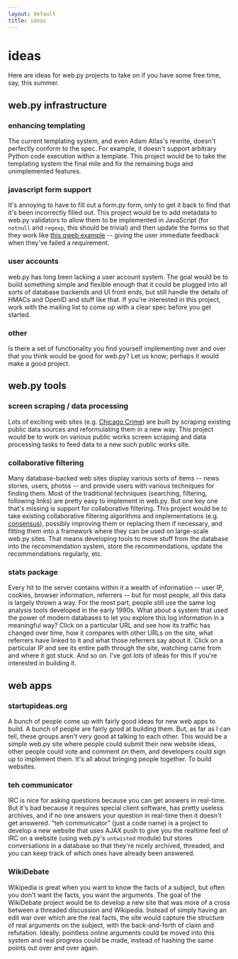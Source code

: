 ```yaml
---
layout: default
title: ideas
---
```


# ideas

Here are ideas for web.py projects to take on if you have some free time, say, this summer.

## web.py infrastructure

### enhancing templating

The current templating system, and even Adam Atlas's rewrite, doesn't perfectly conform to the spec. For example, it doesn't support arbitrary Python code execution within a template. This project would be to take the templating system the final mile and fix the remaining bugs and unimplemented features.

### javascript form support

It's annoying to have to fill out a form.py form, only to get it back to find that it's been incorrectly filled out. This project would be to add metadata to web.py validators to allow them to be implemented in JavaScript (for `notnull` and `regexp`, this should be trivial) and then update the forms so that they work like [this qweb example][q] -- giving the user immediate feedback when they've failed a requirement.

  [q]: http://notabug.com/qweb/bbbbb

### user accounts

web.py has long been lacking a user account system. The goal would be to build something simple and flexible enough that it could be plugged into all sorts of database backends and UI front ends, but still handle the details of HMACs and OpenID and stuff like that. If you're interested in this project, work with the mailing list to come up with a clear spec before you get started.

### other

Is there a set of functionality you find yourself implementing over and over that you think would be good for web.py? Let us know; perhaps it would make a good project.

## web.py tools

### screen scraping / data processing

Lots of exciting web sites (e.g. [Chicago Crime][cc]) are built by scraping existing public data sources and reformulating them in a new way. This project would be to work on various public works screen scraping and data processing tasks to feed data to a new such public works site.

  [cc]: http://chicagocrime.org/

### collaborative filtering

Many database-backed web sites display various sorts of items -- news stories, users, photos -- and provide users with various techniques for finding them. Most of the traditional techniques (searching, filtering, following links) are pretty easy to implement in web.py. But one key one that's missing is support for collaborative filtering. This project would be to take existing collaborative filtering algorithms and implementations (e.g. [consensus][c]), possibly improving them or replacing them if necessary, and fitting them into a framework where they can be used on large-scale web.py sites. That means developing tools to move stuff from the database into the recommendation system, store the recommendations, update the recommendations regularly, etc.

  [c]: http://exogen.case.edu/projects/consensus/

### stats package

Every hit to the server contains within it a wealth of information -- user IP, cookies, browser information, referrers -- but for most people, all this data is largely thrown a way. For the most part, people still use the same log analysis tools developed in the early 1990s. What about a system that used the power of modern databases to let you explore this log information in a meaningful way? Click on a particular URL and see how its traffic has changed over time, how it compares with other URLs on the site, what referrers have linked to it and what those referrers say about it. Click on a particular IP and see its entire path through the site, watching came from and where it got stuck. And so on. I've got _lots_ of ideas for this if you're interested in building it.

## web apps

### startupideas.org

A bunch of people come up with fairly good ideas for new web apps to build. A bunch of people are fairly good at building them. But, as far as I can tell, these groups aren't very good at talking to each other. This would be a simple web.py site where people could submit their new website ideas, other people could vote and comment on them, and developers could sign up to implement them. It's all about bringing people together. To build websites.

### teh communicator

IRC is nice for asking questions because you can get answers in real-time. But it's bad because it requires special client software, has pretty useless archives, and if no one answers your question in real-time then it doesn't get answered. "teh communicator" (just a code name) is a project to develop a new website that uses AJAX push to give you the realtime feel of IRC on a website (using web.py's `untwisted` module) but stores conversations in a database so that they're nicely archived, threaded, and you can keep track of which ones have already been answered.

### WikiDebate

Wikipedia is great when you want to know the facts of a subject, but often you don't want the facts, you want the arguments. The goal of the WikiDebate project would be to develop a new site that was more of a cross between a threaded discussion and Wikipedia. Instead of simply having an edit war over which are the real facts, the site would capture the structure of real arguments on the subject, with the back-and-forth of claim and refutation. Ideally, pointless online arguments could be moved into this system and real progress could be made, instead of hashing the same points out over and over again.